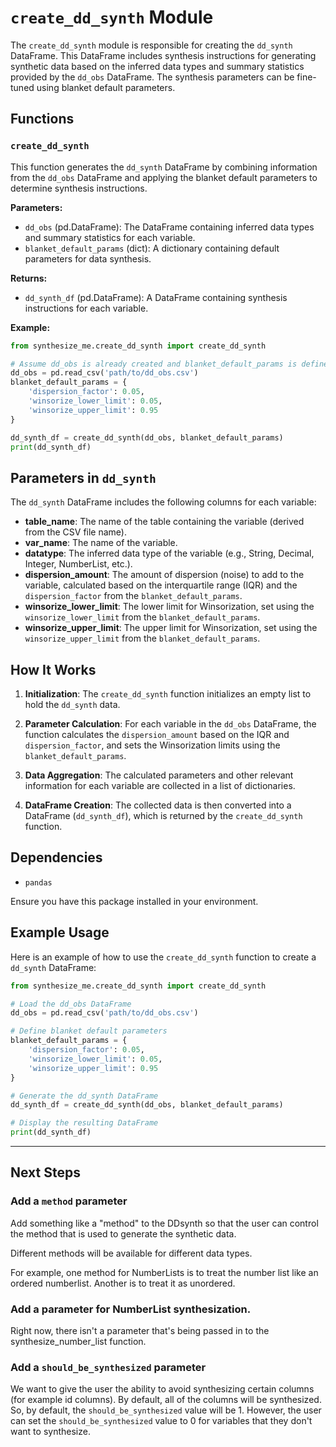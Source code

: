# `create_dd_synth` Module

The `create_dd_synth` module is responsible for creating the `dd_synth` DataFrame. This DataFrame includes synthesis instructions for generating synthetic data based on the inferred data types and summary statistics provided by the `dd_obs` DataFrame. The synthesis parameters can be fine-tuned using blanket default parameters.

## Functions

### `create_dd_synth`

This function generates the `dd_synth` DataFrame by combining information from the `dd_obs` DataFrame and applying the blanket default parameters to determine synthesis instructions.

**Parameters:**

- `dd_obs` (pd.DataFrame): The DataFrame containing inferred data types and summary statistics for each variable.
- `blanket_default_params` (dict): A dictionary containing default parameters for data synthesis.

**Returns:**

- `dd_synth_df` (pd.DataFrame): A DataFrame containing synthesis instructions for each variable.

**Example:**

```python
from synthesize_me.create_dd_synth import create_dd_synth

# Assume dd_obs is already created and blanket_default_params is defined
dd_obs = pd.read_csv('path/to/dd_obs.csv')
blanket_default_params = {
    'dispersion_factor': 0.05,
    'winsorize_lower_limit': 0.05,
    'winsorize_upper_limit': 0.95
}

dd_synth_df = create_dd_synth(dd_obs, blanket_default_params)
print(dd_synth_df)
```

## Parameters in `dd_synth`

The `dd_synth` DataFrame includes the following columns for each variable:

- **table_name**: The name of the table containing the variable (derived from the CSV file name).
- **var_name**: The name of the variable.
- **datatype**: The inferred data type of the variable (e.g., String, Decimal, Integer, NumberList, etc.).
- **dispersion_amount**: The amount of dispersion (noise) to add to the variable, calculated based on the interquartile range (IQR) and the `dispersion_factor` from the `blanket_default_params`.
- **winsorize_lower_limit**: The lower limit for Winsorization, set using the `winsorize_lower_limit` from the `blanket_default_params`.
- **winsorize_upper_limit**: The upper limit for Winsorization, set using the `winsorize_upper_limit` from the `blanket_default_params`.

## How It Works

1. **Initialization**: The `create_dd_synth` function initializes an empty list to hold the `dd_synth` data.

2. **Parameter Calculation**: For each variable in the `dd_obs` DataFrame, the function calculates the `dispersion_amount` based on the IQR and `dispersion_factor`, and sets the Winsorization limits using the `blanket_default_params`.

3. **Data Aggregation**: The calculated parameters and other relevant information for each variable are collected in a list of dictionaries.

4. **DataFrame Creation**: The collected data is then converted into a DataFrame (`dd_synth_df`), which is returned by the `create_dd_synth` function.

## Dependencies

- `pandas`

Ensure you have this package installed in your environment.

## Example Usage

Here is an example of how to use the `create_dd_synth` function to create a `dd_synth` DataFrame:

```python
from synthesize_me.create_dd_synth import create_dd_synth

# Load the dd_obs DataFrame
dd_obs = pd.read_csv('path/to/dd_obs.csv')

# Define blanket default parameters
blanket_default_params = {
    'dispersion_factor': 0.05,
    'winsorize_lower_limit': 0.05,
    'winsorize_upper_limit': 0.95
}

# Generate the dd_synth DataFrame
dd_synth_df = create_dd_synth(dd_obs, blanket_default_params)

# Display the resulting DataFrame
print(dd_synth_df)
```

---

## Next Steps

### Add a `method` parameter

Add something like a "method" to the DDsynth so that the user can control the method that is used to generate the synthetic data.

Different methods will be available for different data types.

For example, one method for NumberLists is to treat the number list like an ordered numberlist. Another is to treat it as unordered.

### Add a parameter for NumberList synthesization.

Right now, there isn't a parameter that's being passed in to the synthesize_number_list function.

### Add a `should_be_synthesized` parameter

We want to give the user the ability to avoid synthesizing certain columns (for example id columns). By default, all of the columns will be synthesized. So, by default, the `should_be_synthesized` value will be 1. However, the user can set the `should_be_synthesized` value to 0 for variables that they don't want to synthesize.
